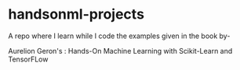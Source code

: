 # handsonml-projects
A repo where I learn while I code the examples given in the book by-

Aurelion Geron's : Hands-On Machine Learning with Scikit-Learn and TensorFLow
